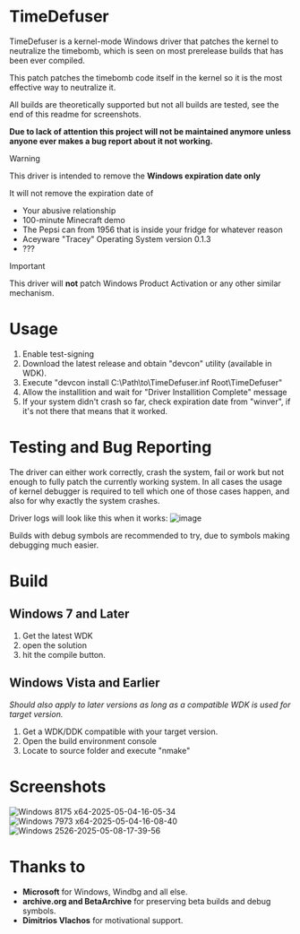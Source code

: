 # TimeDefuser
TimeDefuser is a kernel-mode Windows driver that patches the kernel to neutralize the timebomb,
which is seen on most prerelease builds that has been ever compiled.

This patch patches the timebomb code itself in the kernel so it is the most effective way to neutralize it.

All builds are theoretically supported but not all builds are tested, see the end of this readme for screenshots.

**Due to lack of attention this project will not be maintained anymore unless anyone ever makes a bug report about it not working.**

> [!WARNING]
> This driver is intended to remove the **Windows expiration date only**

It will not remove the expiration date of
- Your abusive relationship
- 100-minute Minecraft demo
- The Pepsi can from 1956 that is inside your fridge for whatever reason
- Aceyware "Tracey" Operating System version 0.1.3
- ???

> [!IMPORTANT]
> This driver will **not** patch Windows Product Activation or any other similar mechanism.

# Usage
1. Enable test-signing
2. Download the latest release and obtain "devcon" utility (available in WDK).
3. Execute "devcon install C:\Path\to\TimeDefuser.inf Root\TimeDefuser"
4. Allow the installition and wait for "Driver Installition Complete" message
5. If your system didn't crash so far, check expiration date from "winver", if it's not there that means that it worked.

# Testing and Bug Reporting
The driver can either work correctly, crash the system, fail or work but not enough to fully patch the currently working system.
In all cases the usage of kernel debugger is required to tell which one of those cases happen, and also for why exactly the system crashes.

Driver logs will look like this when it works:
![image](https://github.com/user-attachments/assets/c141ba8e-38ac-4d14-8c85-71b0edd127bd)

Builds with debug symbols are recommended to try, due to symbols making debugging much easier.

# Build
## Windows 7 and Later
1. Get the latest WDK 
2. open the solution 
3. hit the compile button.
## Windows Vista and Earlier
*Should also apply to later versions as long as a compatible WDK is used for target version.*
1. Get a WDK/DDK compatible with your target version.
2. Open the build environment console
3. Locate to source folder and execute "nmake"

# Screenshots
![Windows 8175 x64-2025-05-04-16-05-34](https://github.com/user-attachments/assets/380167b9-e24a-458a-b5ba-597313c6bbd3)
![Windows 7973 x64-2025-05-04-16-08-40](https://github.com/user-attachments/assets/f3d3a116-5b67-4b8f-bd4c-d907485a435b)
![Windows 2526-2025-05-08-17-39-56](https://github.com/user-attachments/assets/24e4f5c9-5cdc-4eae-b91f-dc13bb93a22c)

# Thanks to
- **Microsoft** for Windows, Windbg and all else.
- **archive.org and BetaArchive** for preserving beta builds and debug symbols.
- **Dimitrios Vlachos** for motivational support.
